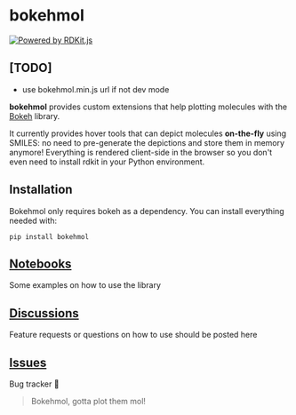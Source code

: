 # bokehmol

[![Powered by RDKit.js](https://img.shields.io/badge/Powered%20by-RDKit-3838ff.svg?logo=data:image/png;base64,iVBORw0KGgoAAAANSUhEUgAAABAAAAAQBAMAAADt3eJSAAAABGdBTUEAALGPC/xhBQAAACBjSFJNAAB6JgAAgIQAAPoAAACA6AAAdTAAAOpgAAA6mAAAF3CculE8AAAAFVBMVEXc3NwUFP8UPP9kZP+MjP+0tP////9ZXZotAAAAAXRSTlMAQObYZgAAAAFiS0dEBmFmuH0AAAAHdElNRQfmAwsPGi+MyC9RAAAAQElEQVQI12NgQABGQUEBMENISUkRLKBsbGwEEhIyBgJFsICLC0iIUdnExcUZwnANQWfApKCK4doRBsKtQFgKAQC5Ww1JEHSEkAAAACV0RVh0ZGF0ZTpjcmVhdGUAMjAyMi0wMy0xMVQxNToyNjo0NyswMDowMDzr2J4AAAAldEVYdGRhdGU6bW9kaWZ5ADIwMjItMDMtMTFUMTU6MjY6NDcrMDA6MDBNtmAiAAAAAElFTkSuQmCC)](https://www.rdkit.org/)

## [TODO]

- use bokehmol.min.js url if not dev mode

**bokehmol** provides custom extensions that help plotting molecules with the
[Bokeh](https://docs.bokeh.org/) library.

It currently provides hover tools that can depict molecules **on-the-fly** using SMILES: no need to
pre-generate the depictions and store them in memory anymore! Everything is rendered client-side in
the browser so you don't even need to install rdkit in your Python environment.

## Installation

Bokehmol only requires bokeh as a dependency. You can install everything needed with:
```
pip install bokehmol
```

## [Notebooks](https://github.com/cbouy/bokehmol/notebooks/)

Some examples on how to use the library

## [Discussions](https://github.com/cbouy/bokehmol/discussions)

Feature requests or questions on how to use should be posted here

## [Issues](https://github.com/cbouy/bokehmol/issues)

Bug tracker 🐞

> Bokehmol, gotta plot them mol!
